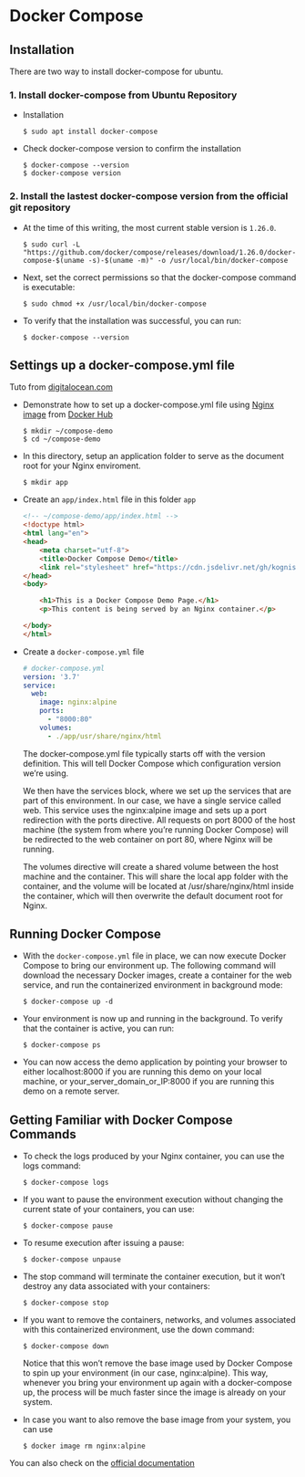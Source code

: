 # Docker Compose

## Installation
There are two way to install docker-compose for ubuntu.

### 1. Install docker-compose from Ubuntu Repository

- Installation
  ```
  $ sudo apt install docker-compose
  ```

- Check docker-compose version to confirm the installation

  ```
  $ docker-compose --version
  $ docker-compose version
  ```

### 2. Install the lastest docker-compose version from the official git repository

- At the time of this writing, the most current stable version is `1.26.0`.

  ```
  $ sudo curl -L "https://github.com/docker/compose/releases/download/1.26.0/docker-compose-$(uname -s)-$(uname -m)" -o /usr/local/bin/docker-compose

  ```

- Next, set the correct permissions so that the docker-compose command is executable:

  ```
  $ sudo chmod +x /usr/local/bin/docker-compose
  ```
- To verify that the installation was successful, you can run:
  ```
  $ docker-compose --version
  ```

## Settings up a docker-compose.yml file

Tuto from [digitalocean.com](https://www.digitalocean.com/community/tutorials/how-to-install-and-use-docker-compose-on-ubuntu-20-04)

- Demonstrate how to set up a docker-compose.yml file using [Nginx image](https://hub.docker.com/_/nginx) from [Docker Hub](https://hub.docker.com/)
  ```
  $ mkdir ~/compose-demo
  $ cd ~/compose-demo
  ```
- In this directory, setup an application folder to serve as the document root for your Nginx enviroment.
  ```
  $ mkdir app
  ```
- Create an `app/index.html` file in this folder `app`

  ```html
  <!-- ~/compose-demo/app/index.html -->
  <!doctype html>
  <html lang="en">
  <head>
      <meta charset="utf-8">
      <title>Docker Compose Demo</title>
      <link rel="stylesheet" href="https://cdn.jsdelivr.net/gh/kognise/water.css@latest/dist/dark.min.css">
  </head>
  <body>

      <h1>This is a Docker Compose Demo Page.</h1>
      <p>This content is being served by an Nginx container.</p>

  </body>
  </html>
  ```
- Create a `docker-compose.yml` file

  ```yml
  # docker-compose.yml
  version: '3.7'
  service: 
    web: 
      image: nginx:alpine
      ports: 
        - "8000:80"
      volumes:
        - ./app/usr/share/nginx/html

  ```

  The docker-compose.yml file typically starts off with the version definition. This will tell Docker Compose which configuration version we’re using.

  We then have the services block, where we set up the services that are part of this environment. In our case, we have a single service called web. This service uses the nginx:alpine image and sets up a port redirection with the ports directive. All requests on port 8000 of the host machine (the system from where you’re running Docker Compose) will be redirected to the web container on port 80, where Nginx will be running.

  The volumes directive will create a shared volume between the host machine and the container. This will share the local app folder with the container, and the volume will be located at /usr/share/nginx/html inside the container, which will then overwrite the default document root for Nginx.

## Running Docker Compose

- With the `docker-compose.yml` file in place, we can now execute Docker Compose to bring our environment up. The following command will download the necessary Docker images, create a container for the web service, and run the containerized environment in background mode:

  ```
  $ docker-compose up -d
  ```
- Your environment is now up and running in the background. To verify that the container is active, you can run:
  ```
  $ docker-compose ps
  ```
- You can now access the demo application by pointing your browser to either localhost:8000 if you are running this demo on your local machine, or your_server_domain_or_IP:8000 if you are running this demo on a remote server.

## Getting Familiar with Docker Compose Commands

- To check the logs produced by your Nginx container, you can use the logs command:

  ```
  $ docker-compose logs
  ```
- If you want to pause the environment execution without changing the current state of your containers, you can use:
  ```
  $ docker-compose pause
  ```
- To resume execution after issuing a pause:
  ```
  $ docker-compose unpause
  ```
- The stop command will terminate the container execution, but it won’t destroy any data associated with your containers:
  ```
  $ docker-compose stop
  ```
- If you want to remove the containers, networks, and volumes associated with this containerized environment, use the down command:
  ```
  $ docker-compose down
  ```

  Notice that this won’t remove the base image used by Docker Compose to spin up your environment (in our case, nginx:alpine). This way, whenever you bring your environment up again with a docker-compose up, the process will be much faster since the image is already on your system.

- In case you want to also remove the base image from your system, you can use
  ```
  $ docker image rm nginx:alpine
  ```

You can also check on the [official documentation](https://docs.docker.com/compose/reference/overview/)